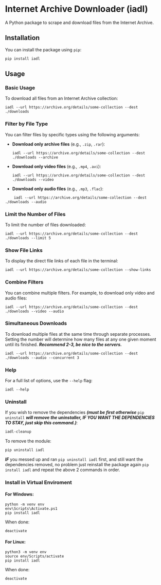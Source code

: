 
# Internet Archive Downloader (iadl)

A Python package to scrape and download files from the Internet Archive.


## Installation

You can install the package using `pip`:

```bash
pip install iadl
```
## Usage

### Basic Usage

To download all files from an Internet Archive collection:
```
iadl --url https://archive.org/details/some-collection --dest ./downloads
```
### Filter by File Type

You can filter files by specific types using the following arguments:

-   **Download only archive files**  (e.g.,  `.zip`,  `.rar`):
    ```
    iadl --url https://archive.org/details/some-collection --dest ./downloads --archive
    ```
-   **Download only video files**  (e.g.,  `.mp4`,  `.avi`):
    ```
    iadl --url https://archive.org/details/some-collection --dest ./downloads --video
    ```
-   **Download only audio files**  (e.g.,  `.mp3`,  `.flac`):
```
    iadl --url https://archive.org/details/some-collection --dest ./downloads --audio
``` 

### Limit the Number of Files

To limit the number of files downloaded:
```
iadl --url https://archive.org/details/some-collection --dest ./downloads --limit 5
```

### Show File Links

To display the direct file links of each file in the terminal:
```
iadl --url https://archive.org/details/some-collection --show-links
```


### Combine Filters

You can combine multiple filters. For example, to download only video and audio files:
```
iadl --url https://archive.org/details/some-collection --dest ./downloads --video --audio
```


### Simultaneous Downloads

To download multiple files at the same time through separate processes. Setting the number will determine how many files at any one given moment until its finished. ***Recommend 2-3, be nice to the servers.***
```
iadl --url https://archive.org/details/some-collection --dest ./downloads --audio --concurrent 3
```


### Help

For a full list of options, use the  `--help`  flag:
```
iadl --help
```

### Uninstall

If you wish to remove the dependencies ***(must be first otherwise*** `pip uninstall` ***will remove the uninstaller, IF YOU WANT THE DEPENDENCIES TO STAY, just skip this command.)***:
```bash
iadl-cleanup
```

To remove the module:
```bash
pip uninstall iadl
```

***IF*** you messed up and ran ```pip uninstall iadl``` first, and still want the dependencies removed, no problem just reinstall the package again ```pip install iadl``` and repeat the above 2 commands in order.


### Install in Virtual Enviroment

#### For Windows:
```
python -m venv env
env\Scripts\Activate.ps1
pip install iadl
```
When done:
```
deactivate
```

#### For Linux:
```
python3 -m venv env
source env/Scripts/activate
pip install iadl
```
When done:
```
deactivate
```
